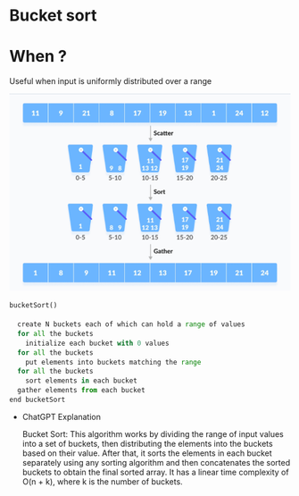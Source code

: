 # Bucket sort

# When ?

Useful when input is uniformly distributed over a range

![Untitled](Untitled%2059.png)

```python
bucketSort()

  create N buckets each of which can hold a range of values
  for all the buckets
    initialize each bucket with 0 values
  for all the buckets
    put elements into buckets matching the range
  for all the buckets 
    sort elements in each bucket
  gather elements from each bucket
end bucketSort
```

- ChatGPT Explanation
    
    Bucket Sort: This algorithm works by dividing the range of input values into a set of buckets, then distributing the elements into the buckets based on their value. After that, it sorts the elements in each bucket separately using any sorting algorithm and then concatenates the sorted buckets to obtain the final sorted array. It has a linear time complexity of O(n + k), where k is the number of buckets.